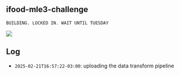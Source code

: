 ## ifood-mle3-challenge

```
BUILDING. LOCKED IN. WAIT UNTIL TUESDAY
```
![](https://i.pinimg.com/736x/c6/40/96/c640961ffe6dc3795d67ee478a42cf56.jpg)

## Log

- `2025-02-21T16:57:22-03:00`: uploading the data transform pipeline